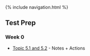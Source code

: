 {% include navigation.html %}

## Test Prep

### Week 0
- [Topic 5.1 and 5.2](https://timl1n.github.io/TimTestTime/notes/5.1-2.md) - Notes + Actions
